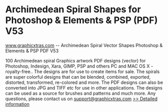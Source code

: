 # Archimedean Spiral Shapes for Photoshop & Elements & PSP (PDF) V53
www.graphicxtras.com -- Archimedean Spiral Vector Shapes Photoshop & Elements & PSP PDF V53

100 Archimedean spiral Graphics artwork PDF designs (vector) for Photoshop, Indesign, Xara, GIMP, PSP and others PC and MAC OS X - royalty-free.. The designs are for use to create items for sale. The spirals are super colorful designs that can be blended, combined, exported, distorted, transformed, re-colored and more. The PDF designs can also be converted into JPG and TIFF etc for use in other applications. The designs can be used as a source for brushes and patterns and much more. Any questions, please contact us on support@graphicxtras.com
[>> Detailed information](https://secure.shareit.com/shareit/product.html?productid=300468825&affiliateid=200057808)